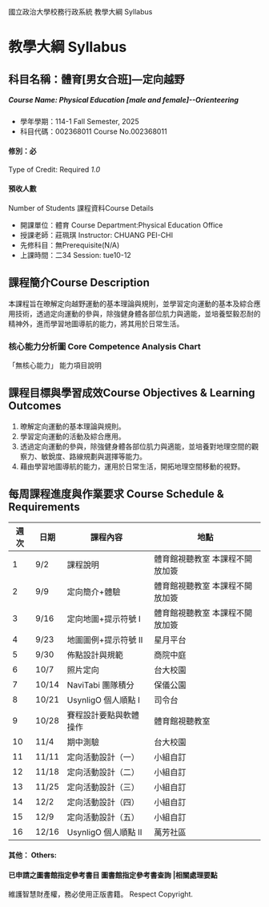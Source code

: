 國立政治大學校務行政系統 教學大綱 Syllabus
# 教學大綱 Syllabus
##  科目名稱：體育[男女合班]—定向越野
#####  Course Name: Physical Education [male and female]--Orienteering
  * 學年學期：114-1 Fall Semester, 2025 
  * 科目代碼：002368011 Course No.002368011
#### 修別：必
Type of Credit: Required 
_1.0_
#### 預收人數
Number of Students
課程資料Course Details
  * 開課單位：體育 Course Department:Physical Education Office 
  * 授課老師：莊珮琪 Instructor: CHUANG PEI-CHI 
  * 先修科目：無Prerequisite(N/A)
  * 上課時間：二34 Session: tue10-12
##  課程簡介Course Description
本課程旨在暸解定向越野運動的基本理論與規則，並學習定向運動的基本及綜合應用技術，透過定向運動的參與，除強健身體各部位肌力與適能，並培養堅毅忍耐的精神外，進而學習地圖導航的能力，將其用於日常生活。
###  核心能力分析圖 Core Competence Analysis Chart
「無核心能力」 
能力項目說明
##  課程目標與學習成效Course Objectives & Learning Outcomes 
1. 暸解定向運動的基本理論與規則。
2. 學習定向運動的活動及綜合應用。
3. 透過定向運動的參與，除強健身體各部位肌力與適能，並培養對地理空間的觀察力、敏銳度、路線規劃與選擇等能力。
4. 藉由學習地圖導航的能力，運用於日常生活，開拓地理空間移動的視野。
##  每周課程進度與作業要求 Course Schedule & Requirements
週次 |  日期 |  課程內容 |  地點  
---|---|---|---  
1 |  9/2 |  課程說明 |  體育館視聽教室 本課程不開放加簽  
2 |  9/9 |  定向簡介+體驗 |  體育館視聽教室 本課程不開放加簽  
3 |  9/16 |  定向地圖+提示符號 I |  體育館視聽教室 本課程不開放加簽  
4 |  9/23 |  地圖圖例+提示符號 II |  星月平台  
5 |  9/30 |  佈點設計與規範 |  商院中庭  
6 |  10/7 |  照片定向 |  台大校園  
7 |  10/14 |  NaviTabi 團隊積分 |  保儀公園  
8 |  10/21 |  UsynligO 個人順點 I |  司令台  
9 |  10/28 |  賽程設計要點與軟體操作 |  體育館視聽教室  
10 |  11/4 |  期中測驗 |  台大校園  
11 |  11/11 |  定向活動設計（一） |  小組自訂  
12 |  11/18 |  定向活動設計（二） |  小組自訂  
13 |  11/25 |  定向活動設計（三） |  小組自訂  
14 |  12/2 |  定向活動設計（四） |  小組自訂  
15 |  12/9 |  定向活動設計（五） |  小組自訂  
16 |  12/16 |  UsynligO 個人順點 II |  萬芳社區  
####  其他： Others:
####  已申請之圖書館指定參考書目  圖書館指定參考書查詢 |相關處理要點
維護智慧財產權，務必使用正版書籍。 Respect Copyright.